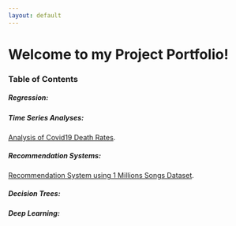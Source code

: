 ```yaml
---
layout: default
---
```

# Welcome to my Project Portfolio! 

### Table of Contents

##### __Regression:__


##### __Time Series Analyses:__
[Analysis of Covid19 Death Rates](./tsa).

##### __Recommendation Systems:__
[Recommendation System using 1 Millions Songs Dataset](./rs).

##### __Decision Trees:__


##### __Deep Learning:__

<script src="https://gist.github.com/benjamin-j-cooper/de5bd92f9523060ea8aeec70a712cce9.js"></script>